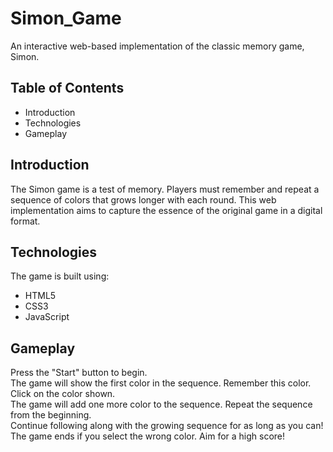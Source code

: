 # Simon_Game
An interactive web-based implementation of the classic memory game, Simon.

## Table of Contents
* Introduction <br>
* Technologies
* Gameplay


## Introduction
The Simon game is a test of memory. Players must remember and repeat a sequence of colors that grows longer with each round. This web implementation aims to capture the essence of the original game in a digital format.

## Technologies
The game is built using:
* HTML5
* CSS3
* JavaScript

## Gameplay
Press the "Start" button to begin. <br>
The game will show the first color in the sequence. Remember this color. <br>
Click on the color shown. <br>
The game will add one more color to the sequence. Repeat the sequence from the beginning. <br>
Continue following along with the growing sequence for as long as you can! <br>
The game ends if you select the wrong color. Aim for a high score! <br>
